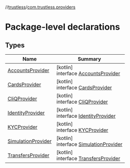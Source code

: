//[trustless](../../index.md)/[com.trustless.providers](index.md)

# Package-level declarations

## Types

| Name | Summary |
|---|---|
| [AccountsProvider](-accounts-provider/index.md) | [kotlin]<br>interface [AccountsProvider](-accounts-provider/index.md) |
| [CardsProvider](-cards-provider/index.md) | [kotlin]<br>interface [CardsProvider](-cards-provider/index.md) |
| [CliQProvider](-cli-q-provider/index.md) | [kotlin]<br>interface [CliQProvider](-cli-q-provider/index.md) |
| [IdentityProvider](-identity-provider/index.md) | [kotlin]<br>interface [IdentityProvider](-identity-provider/index.md) |
| [KYCProvider](-k-y-c-provider/index.md) | [kotlin]<br>interface [KYCProvider](-k-y-c-provider/index.md) |
| [SimulationProvider](-simulation-provider/index.md) | [kotlin]<br>interface [SimulationProvider](-simulation-provider/index.md) |
| [TransfersProvider](-transfers-provider/index.md) | [kotlin]<br>interface [TransfersProvider](-transfers-provider/index.md) |
